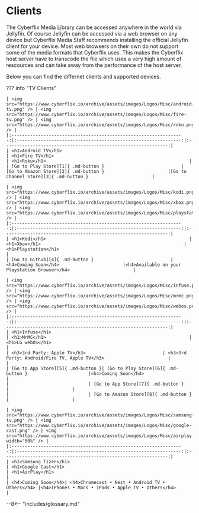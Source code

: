 # Clients
The Cyberflix Media Library can be accessed anywhere in the world via Jellyfin. Of course Jellyfin can be accessed via a web browser on any device but Cyberflix Media Staff recommends installing the official Jellyfin client for your device. Most web browsers on their own do not support some of the media formats that Cyberflix uses. This makes the Cyberflix host server have to transcode the file which uses a very high amount of rescources and can take away from the performance of the host server.

Below you can find the differnet clients and supported devices.

??? info "TV Clients"

    | <img src="https://www.cyberflix.io/archive/assets/images/Logos/Misc/android-tv.png" /> | <img src="https://www.cyberflix.io/archive/assets/images/Logos/Misc/fire-tv.png" /> | <img src="https://www.cyberflix.io/archive/assets/images/Logos/Misc/roku.png" /> |
    |:-----------------------------------------------------------------:|:--------------------------------------------------------------:|:--------------------------------------------------------------:|
    | <h1>Android TV</h1>                                                      | <h1>Fire TV</h1>                                                      | <h1>Roku</h1>                                                      |
    | [Go to Play Store][1]{ .md-button }                             | [Go to Amazon Store][2]{ .md-button }                        |[Go to Channel Store][3]{ .md-button }                        |
    
    | <img src="https://www.cyberflix.io/archive/assets/images/Logos/Misc/kodi.png" /> | <img src="https://www.cyberflix.io/archive/assets/images/Logos/Misc/xbox.png" /> | <img src="https://www.cyberflix.io/archive/assets/images/Logos/Misc/playstation.png" /> |
    |:-----------------------------------------------------------------:|:--------------------------------------------------------------:|:--------------------------------------------------------------:|
    | <h1>Kodi</h1>                                                      | <h1>Xbox</h1>                                                      | <h1>Playstation</h1>                                                      |
    | [Go to Github][4]{ .md-button }                             | <h4>Coming Soon</h4>                        |<h4>Available on your Playstation Browser</h4>                        |
    
    | <img src="https://www.cyberflix.io/archive/assets/images/Logos/Misc/infuse.png" /> | <img src="https://www.cyberflix.io/archive/assets/images/Logos/Misc/mrmc.png" /> | <img src="https://www.cyberflix.io/archive/assets/images/Logos/Misc/webos.png" /> |
    |:-----------------------------------------------------------------:|:--------------------------------------------------------------:|:--------------------------------------------------------------:|
    | <h1>Infuse</h1>                                                      | <h1>MrMC</h1>                                                      | <h1>LG webOS</h1>                                                      |
    | <h3>3rd Party: Apple TV</h3>                             | <h3>3rd Party: Android/Fire TV, Apple TV</h3>                        |                        |
    | [Go to App Store][5]{ .md-button }| [Go to Play Store][6]{ .md-button }                       |<h4>Coming Soon</h4>                        |
    |                              | [Go to App Store][7]{ .md-button }                        |                        |
    |                              | [Go to Amazon Store][8]{ .md-button }                        |                        |
    
    | <img src="https://www.cyberflix.io/archive/assets/images/Logos/Misc/samsung-tv.png" /> | <img src="https://www.cyberflix.io/archive/assets/images/Logos/Misc/google-cast.png" /> | <img src="https://www.cyberflix.io/archive/assets/images/Logos/Misc/airplay.svg" width="50%" /> |
    |:-----------------------------------------------------------------:|:--------------------------------------------------------------:|:--------------------------------------------------------------:|
    | <h1>Samsung Tizen</h1>                                                      | <h1>Google Cast</h1>                                                      | <h1>AirPlay</h1>                                                      |
    | <h4>Coming Soon</h4>| <h4>Chromecast • Nest • Android TV • Others</h4> |<h4>iPhones • Macs • iPads • Apple TV • Others</h4>                        |



[1]: https://play.google.com/store/apps/details?id=org.jellyfin.androidtv
[2]: https://www.amazon.com/gp/aw/d/B07TX7Z725
[3]: https://channelstore.roku.com/details/592369/jellyfin
[4]: https://github.com/jellyfin/jellyfin-kodi
[5]: https://apps.apple.com/app/id1136220934?mt=8
[6]: https://play.google.com/store/apps/details?id=tv.mrmc.mrmc
[7]: https://itunes.apple.com/us/app/mrmc/id1059536415?mt=8
[8]: https://www.amazon.com/gp/product/B01ENT3I1Q/ref=mas_pm_mrmc

--8<-- "includes/glossary.md"
